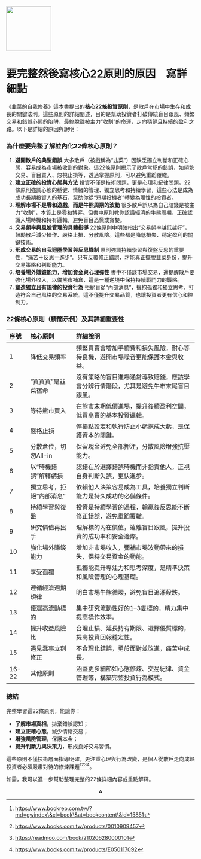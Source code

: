 <img src="https://r2cdn.perplexity.ai/pplx-full-logo-primary-dark%402x.png" class="logo" width="120"/>

# 要完整然後寫核心22原則的原因　寫詳細點

《韭菜的自我修養》這本書提出的**核心22條投資原則**，是散戶在市場中生存和成長的關鍵法則。這些原則的詳細闡述，目的是幫助投資者打破傳統盲目跟風、頻繁交易和錯誤心態的陷阱，最終脫離被主力“收割”的命運，走向穩健且持續的盈利之路。以下是詳細的原因與說明：

### 為什麼要完整了解並內化22條核心原則？

1. **避開散戶的典型錯誤**
大多散戶（被戲稱為“韭菜”）因缺乏獨立判斷和正確心態，容易成為市場被收割的對象。這22條原則揭示了散戶常犯的錯誤，如頻繁交易、盲目買入、忽視止損等，透過掌握原則，可以避免重蹈覆轍。
2. **建立正確的投資心態與方法**
投資不僅是技術問題，更是心理和紀律問題。22條原則強調心態的穩健、情緒的管理、獨立思考和持續學習，這些心法是成為成功長期投資人的基石，幫助你從“短期投機者”轉變為理性的投資者。
3. **理解市場不是零和遊戲，而是牛熊周期的波動**
很多散戶誤以為自己賠錢是被主力“收割”，本質上是零和博弈。但書中原則教你認識經濟的牛熊周期，正確認識入場時機和持有邏輯，避免盲目恐慌或貪婪。
4. **交易頻率與風險管理的具體指導**
22條原則中明確指出“交易頻率越低越好”，鼓勵散戶減少操作、嚴格止損、分散風險。這些都是降低損失、穩定盈利的關鍵技術。
5. **形成交易的自我迴圈學習與反思機制**
原則強調持續學習與復盤反思的重要性，“痛苦＋反思＝進步”。只有反覆修正錯誤，才能真正擺脫韭菜身份，提升交易策略和判斷能力。
6. **培養場外賺錢能力，增加資金與心理彈性**
書中不僅談市場交易，還提醒散戶要強化場外收入，以備熊市補倉，這是一種逆境中保持持續戰鬥力的戰略。
7. **塑造獨立且有規律的投資行為**
拒絕盲從“內部消息”，擁抱孤獨和獨立思考，打造符合自己風格的交易系統。這不僅提升交易品質，也讓投資者更有信心和控制力。

### 22條核心原則（精簡示例）及其詳細重要性

| 序號 | 核心原則 | 詳細說明 |
| :-- | :-- | :-- |
| 1 | 降低交易頻率 | 頻繁買賣會增加手續費和損失風險，耐心等待良機，避開市場噪音更能保護本金與收益。 |
| 2 | “買買買”是韭菜宿命 | 沒有策略的盲目進場通常導致賠錢，應該學會分辨行情階段，尤其是避免牛市末尾盲目跟風。 |
| 3 | 等待熊市買入 | 在熊市末期低價進場，提升後續盈利空間，低買高賣的基本投資邏輯。 |
| 4 | 嚴格止損 | 停損點設定和執行防止小虧拖成大虧，是保護資本的關鍵。 |
| 5 | 分散倉位，切勿All-in | 保留現金避免全部押注，分散風險增強抗壓能力。 |
| 6 | 以“時機錯誤”解釋虧損 | 認錯在於選擇錯誤時機而非指責他人，正視自身判斷失誤，更快進步。 |
| 7 | 獨立思考，拒絕“內部消息” | 依賴他人決策容易成為工具，培養獨立判斷能力是持久成功的必備條件。 |
| 8 | 持續學習與復盤 | 投資是持續學習的過程，輸贏後反思能不斷修正錯誤，避免重蹈覆轍。 |
| 9 | 研究價值再出手 | 理解標的內在價值，遠離盲目跟風，提升投資的成功率和安全邊際。 |
| 10 | 強化場外賺錢能力 | 增加非市場收入，彌補市場波動帶來的損失，保持交易資金的動能。 |
| 11 | 享受孤獨 | 孤獨能提升專注力和思考深度，是精準決策和風險管理的心理基礎。 |
| 12 | 遵循經濟週期規律 | 明白市場牛熊循環，避免盲目追漲殺跌。 |
| 13 | 優選高流動標的 | 集中研究流動性好的1–3隻標的，精力集中提高操作效率。 |
| 14 | 提升收益風險比 | 合理止損、延長持有期限、選擇優質標的，提高投資回報穩定性。 |
| 15 | 遇見蠢事立刻修正 | 不合理化錯誤，勇於面對並改進，痛苦中成長。 |
| 16-22 | 其他原則 | 涵蓋更多細節如心態修煉、交易紀律、資金管理等，構築完整投資行為模式。 |

### 總結

完整學習這22條原則，能讓你：

- **了解市場真相**，拋棄錯誤認知；
- **建立正確心態**，減少情緒交易；
- **增強風險管理**，保護本金；
- **提升判斷力與決策力**，形成良好交易習慣。

這些原則不僅技術層面指導明確，更注重心理與行為改變，是個人從散戶走向成熟投資者必須嚴肅對待的修煉課題[^1][^3][^5][^6]。

如需，我可以進一步幫助整理完整的22條詳細內容或重點解釋。

<div style="text-align: center">⁂</div>

[^1]: https://www.bookrep.com.tw/?md=gwindex\&cl=book\&at=bookcontent\&id=15851

[^2]: https://ebook.nlpi.edu.tw/bookdetail/47921

[^3]: https://www.books.com.tw/products/0010909457

[^4]: https://www.cnblogs.com/mollyviron/p/12219237.html

[^5]: https://readmoo.com/book/210206280000101

[^6]: https://www.books.com.tw/products/E050117092

[^7]: https://tw.buy.yahoo.com/gdsale/gdinfo.asp?gdid=9936561

[^8]: https://www.thenewslens.com/article/159949

[^9]: https://www.scribd.com/document/733158069/韭菜的自我修养-李笑来首次公开投资原则


